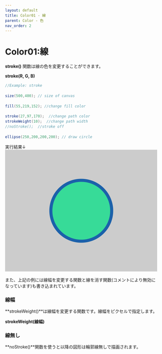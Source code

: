 ```yaml
---
layout: default
title: Color01 - 線
parent: Color - 色
nav_order: 2
---
```



# Color01:線

**stroke()** 関数は線の色を変更することができます。

**stroke(R, G, B)**

```java
//Example: stroke

size(500,400); // size of canvas

fill(55,219,152); //change fill color

stroke(27,97,170);  //change path color
strokeWeight(10);  //change path width
//noStroke();  //stroke off

ellipse(250,200,200,200); // draw circle
```
実行結果↓<br>
<img src="../assets/stroke_run.png" alt="hi" class="inline"/>

また、上記の例には線幅を変更する関数と線を消す関数(コメントにより無効になっています)も書き込まれています。

### 線幅
**strokeWeight()**は線幅を変更する関数です。線幅をピクセルで指定します。

**strokeWeight(線幅)**

### 線無し
**noStroke()**関数を使うと以降の図形は輪郭線無しで描画されます。
